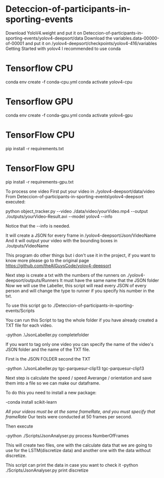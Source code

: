 # Deteccion-of-participants-in-sporting-events
Download YoloV4.weight and put it on Deteccion-of-participants-in-sporting-events/yolov4-deepsort/data
Download the variables.data-00000-of-00001 and put it on /yolov4-deepsort/checkpoints/yolov4-416/variables
Getting Started with yolov4
I recommended to use conda
# Tensorflow CPU
conda env create -f conda-cpu.yml
conda activate yolov4-cpu

# Tensorflow GPU
conda env create -f conda-gpu.yml
conda activate yolov4-gpu

# TensorFlow CPU
pip install -r requirements.txt

# TensorFlow GPU
pip install -r requirements-gpu.txt

To process one video
First put your video in ./yolov4-deepsort/data/video
From Deteccion-of-participants-in-sporting-events\yolov4-deepsort executed:

python object_tracker.py --video ./data/video/yourVideo.mp4 --output ./outputs/yourVideo-Result.avi --model yolov4 --info

Notice that the --info is needed.


It will create a JSON for every frame in /yolov4-deepsort/Json/VideoName
And it will output your video with the bounding boxes in ./outputs/VideoName

This program do other things but i don't use it in the project, if you want to know more please go to the original page https://github.com/theAIGuysCode/yolov4-deepsort

Next step is create a txt with the numbers of the runners on ./yolov4-deepsort/outputs/Runners
It must have the same name that the JSON folder
Now we will use the Labeller, this script will read every JSON of every person and will change the type to runner
if you specify his number in the txt.

To use this script go to ./Deteccion-of-participants-in-sporting-events/Scripts

You can run this Script to tag the whole folder if you have already created a TXT file for each video.

-python .\JsonLabeller.py completefolder

If you want to tag only one video you can specify the name of the video's JSON folder and the name of the TXT file.

First is the JSON FOLDER second the TXT

-python .\JsonLabeller.py   tgc-parquesur-clip13 tgc-parquesur-clip13

Next step is calculate the speed / speed Averange / orientation and save them into a file so we can make our dataframe.

To do this you need to install a new package:

-conda install scikit-learn

  
*All your videos must be at the same frameRate, and you must specify that frameRate* Our tests were conducted at 50 frames per second.

Then execute

-python ./Scripts/JsonAnalyser.py process NumberOfFrames

This will create two files, one with the calculate data that we are going to use for the LSTM(discretize data) and another one with the data without discretize.

This script can print the data in case you want to check it
-python ./Scripts/JsonAnalyser.py print discretize